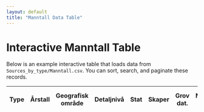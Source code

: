 ```yaml
---
layout: default
title: "Manntall Data Table"
---
```

# Interactive Manntall Table

Below is an example interactive table that loads data from 
`Sources_by_type/Manntall.csv`. You can sort, search, and paginate
these records.

<!-- The HTML table element for DataTables -->
<table id="manntall-table" class="display">
  <thead>
    <tr>
      <!-- Replace these headers with your actual column names -->
      <th>Type</th>
      <th>Årstall</th>
      <th>Geografisk område</th>
      <th>Detaljnivå</th>
      <th>Stat</th>
      <th>Skaper</th>
      <th>Grov dat.</th>
      <th>Nyttig info</th>
      <th>Referanse</th>
      <th>Sidetall</th>
      <th>Link - arkiv</th>
      <th>Transk.</th>
      <th>Tabell</th>
      <th>Link - transkribert</th>
      <th>Link - Tabell</th>
      <th>Link - Arkivportal</th>
    </tr>
  </thead>
  <tbody>
    <!-- Data inserted dynamically -->
  </tbody>
</table>

<!-- The script that fetches and displays the CSV -->
<script>
  // Build the path to your CSV:
  // Use the relative_url filter so Jekyll sets the correct prefix if needed
  const csvFilePath = "{{ '/Sources_by_type/Manntall.csv' | relative_url }}";

  // Match these columns to your CSV headers
  const columns = [
    { data: 'Type' },
    { data: 'Årstall' },
    { data: 'Geografisk område' },
    { data: 'Detaljnivå' },
    { data: 'Stat' },
    { data: 'Skaper' },
    { data: 'Grov dat.' },
    { data: 'Nyttig info' },
    { data: 'Referanse' },
    { data: 'Sidetall' },
    { data: 'Link - arkiv' },
    { data: 'Transk.' },
    { data: 'Tabell' },
    { data: 'Link - transkribert' },
    { data: 'Link - Tabell' },
    { data: 'Link - Arkivportal' }
  ];

  $(document).ready(function() {
    Papa.parse(csvFilePath, {
      download: true,
      header: true,
      skipEmptyLines: true,
      complete: function(results) {
        const data = results.data; // array of objects
        $('#manntall-table').DataTable({
          data: data,
          columns: columns,
          paging: true,
          searching: true,
          ordering: true,
          pageLength: 10,
          lengthMenu: [5, 10, 25, 50, 100],
          language: {
            search: 'Filter:'
          }
        });
      }
    });
  });
</script>
